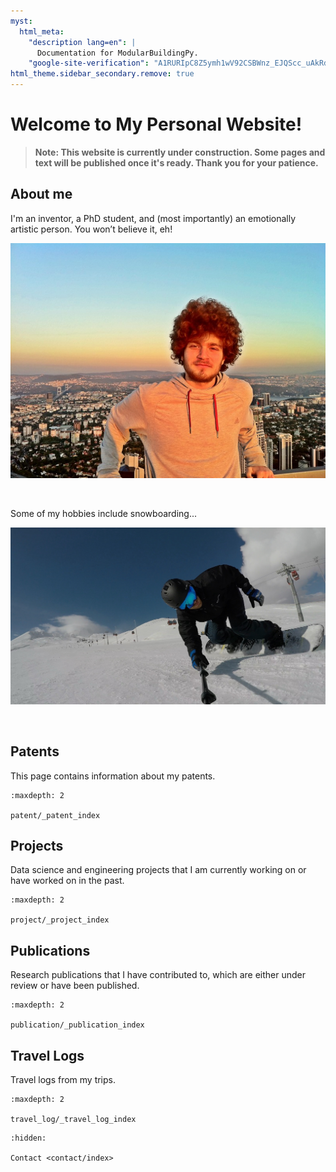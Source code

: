 ```yaml
---
myst:
  html_meta:
    "description lang=en": |
      Documentation for ModularBuildingPy.
    "google-site-verification": "A1RURIpC8Z5ymh1wV92CSBWnz_EJQScc_uAkRdHePwc"
html_theme.sidebar_secondary.remove: true
---
```



# Welcome to My Personal Website!

> **Note: This website is currently under construction. Some pages and text will be published once it's ready. Thank you for your patience.**


## About me
I'm an inventor, a PhD student, and (most importantly) an emotionally artistic person. You won’t believe it, eh!


<p align="center">
<img src="./_static/me1.JPG" alt="Image 1" width="750"/>
</p>
<br>

Some of my hobbies include snowboarding...

<p align="center">
<img src="./_static/me2.JPG" alt="Image 2" width="750"/>
</p>
<br>

## Patents
This page contains information about my patents.

```{toctree}
:maxdepth: 2

patent/_patent_index
```

## Projects
Data science and engineering projects that I am currently working on or have worked on in the past.

```{toctree}
:maxdepth: 2

project/_project_index
```

## Publications
Research publications that I have contributed to, which are either under review or have been published.

```{toctree}
:maxdepth: 2

publication/_publication_index
```

## Travel Logs
Travel logs from my trips.

```{toctree}
:maxdepth: 2

travel_log/_travel_log_index
```


```{toctree}
:hidden:

Contact <contact/index>
```
